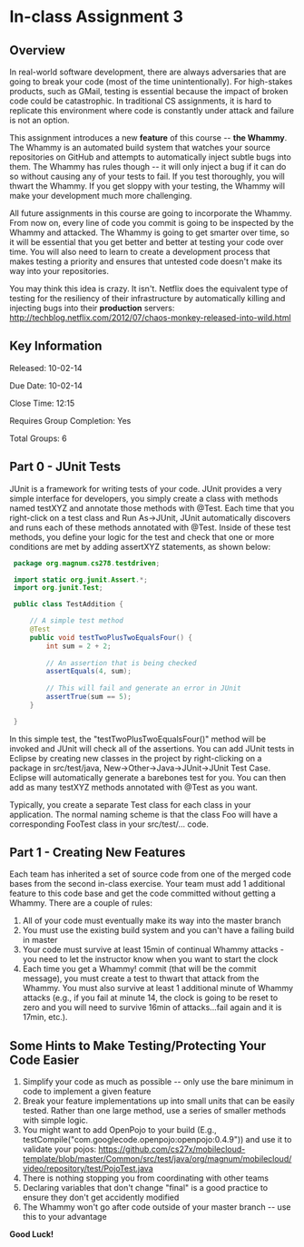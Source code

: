 # In-class Assignment 3

## Overview

In real-world software development, there are always adversaries that are going to 
break your code (most of the time unintentionally). For high-stakes products, such as
GMail, testing is essential because the impact of broken code could be catastrophic.
In traditional CS assignments, it is hard to replicate this environment where code is
constantly under attack and failure is not an option.

This assignment introduces a new __feature__ of this course -- __the Whammy__. The Whammy
is an automated build system that watches your source repositories on GitHub and attempts
to automatically inject subtle bugs into them. The Whammy has rules though -- it will only
inject a bug if it can do so without causing any of your tests to fail. If you test 
thoroughly, you will thwart the Whammy. If you get sloppy with your testing, the Whammy
will make your development much more challenging. 

All future assignments in this course are going to incorporate the Whammy. From now on,
every line of code you commit is going to be inspected by the Whammy and attacked. The
Whammy is going to get smarter over time, so it will be essential that you get better and
better at testing your code over time. You will also need to learn to create a development
process that makes testing a priority and ensures that untested code doesn't make its way
into your repositories.

You may think this idea is crazy. It isn't. Netflix does the equivalent type of testing
for the resiliency of their infrastructure by automatically killing and injecting bugs
into their __production__ servers: 
http://techblog.netflix.com/2012/07/chaos-monkey-released-into-wild.html
 
## Key Information

Released: 10-02-14

Due Date: 10-02-14

Close Time: 12:15

Requires Group Completion: Yes

Total Groups: 6

## Part 0 - JUnit Tests

JUnit is a framework for writing tests of your code. JUnit provides a very simple
interface for developers, you simply create a class with methods named testXYZ
and annotate those methods with @Test. Each time that you right-click on a test
class and Run As->JUnit, JUnit automatically discovers and runs each of these
methods annotated with @Test. Inside of these test methods, you define your logic
for the test and check that one or more conditions are met by adding assertXYZ
statements, as shown below:

   ```java   
	package org.magnum.cs278.testdriven;

	import static org.junit.Assert.*;
	import org.junit.Test;

	public class TestAddition {

        // A simple test method
		@Test
		public void testTwoPlusTwoEqualsFour() {
			int sum = 2 + 2;
			
			// An assertion that is being checked
			assertEquals(4, sum);
			
			// This will fail and generate an error in JUnit
			assertTrue(sum == 5);
		}

	} 
   ```
In this simple test, the "testTwoPlusTwoEqualsFour()" method will be invoked and JUnit
will check all of the assertions. You can add JUnit tests in Eclipse by creating
new classes in the project by right-clicking on a package in src/test/java, 
New->Other->Java->JUnit->JUnit Test Case. Eclipse will automatically generate a barebones
test for you. You can then add as many testXYZ methods annotated with @Test as you want.

Typically, you create a separate Test class for each class in your application. The
normal naming scheme is that the class Foo will have a corresponding FooTest class in your
src/test/... code. 

## Part 1 - Creating New Features

Each team has inherited a set of source code from one of the merged code bases from the
second in-class exercise. Your team must add 1 additional feature to this code base and
get the code committed without getting a Whammy. There are a couple of rules:

1. All of your code must eventually make its way into the master branch
2. You must use the existing build system and you can't have a failing build in master
3. Your code must survive at least 15min of continual Whammy attacks - you need to let
   the instructor know when you want to start the clock
4. Each time you get a Whammy! commit (that will be the commit message), you must create a
   test to thwart that attack from the Whammy. You must also survive at least 1 additional
   minute of Whammy attacks (e.g., if you fail at minute 14, the clock is going to be reset
   to zero and you will need to survive 16min of attacks...fail again and it is 17min,
   etc.).

## Some Hints to Make Testing/Protecting Your Code Easier

1. Simplify your code as much as possible -- only use the bare minimum in code to implement
   a given feature
2. Break your feature implementations up into small units that can be easily tested. Rather
   than one large method, use a series of smaller methods with simple logic. 
3. You might want to add OpenPojo to your build (E.g., testCompile("com.googlecode.openpojo:openpojo:0.4.9"))
   and use it to validate your pojos:
   https://github.com/cs27x/mobilecloud-template/blob/master/Common/src/test/java/org/magnum/mobilecloud/video/repository/test/PojoTest.java
4. There is nothing stopping you from coordinating with other teams
5. Declaring variables that don't change "final" is a good practice to ensure they don't get 
   accidently modified
6. The Whammy won't go after code outside of your master branch -- use this to your advantage
   
__Good Luck!__
